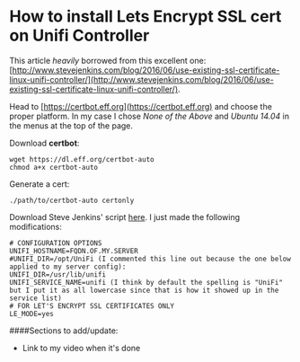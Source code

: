 # How to install Lets Encrypt SSL cert on Unifi Controller
This article *heavily* borrowed from this excellent one: [http://www.stevejenkins.com/blog/2016/06/use-existing-ssl-certificate-linux-unifi-controller/](http://www.stevejenkins.com/blog/2016/06/use-existing-ssl-certificate-linux-unifi-controller/).

Head to [https://certbot.eff.org](https://certbot.eff.org) and choose the proper platform.  In my case I chose *None of the Above* and *Ubuntu 14.04* in the menus at the top of the page.

Download **certbot**:

    wget https://dl.eff.org/certbot-auto
    chmod a+x certbot-auto
    
Generate a cert:

    ./path/to/certbot-auto certonly
    
Download Steve Jenkins' script [here](https://gist.github.com/stevejenkins/639ca3470b28e07b36bacb29efcec37f).  I just made the following modifications:


    # CONFIGURATION OPTIONS
    UNIFI_HOSTNAME=FQDN.OF.MY.SERVER
    #UNIFI_DIR=/opt/UniFi (I commented this line out because the one below applied to my server config):
    UNIFI_DIR=/usr/lib/unifi
    UNIFI_SERVICE_NAME=unifi (I think by default the spelling is "UniFi" but I put it as all lowercase since that is how it showed up in the service list)
    # FOR LET'S ENCRYPT SSL CERTIFICATES ONLY
    LE_MODE=yes

####Sections to add/update:
* Link to my video when it's done